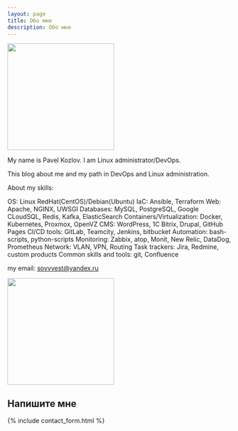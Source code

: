 ```yaml
---
layout: page
title: Обо мне
description: Обо мне
---
```


<img src="http://devopspath.ru/resources/images/author.jpg" style="width: 240px;"/>

My name is Pavel Kozlov. I am Linux administrator/DevOps.

This blog about me and my path in DevOps and Linux administration.

About my skills:

OS: Linux RedHat(CentOS)/Debian(Ubuntu)
IaC: Ansible, Terraform
Web: Apache, NGINX, UWSGI
Databases: MySQL, PostgreSQL, Google CLoudSQL, Redis, Kafka, ElasticSearch
Containers/Virtualization: Docker, Kubernetes, Proxmox, OpenVZ
CMS: WordPress, 1C Bitrix, Drupal, GitHub Pages
CI/CD tools: GitLab, Teamcity, Jenkins, bitbucket
Automation: bash-scripts, python-scripts
Monitoring: Zabbix, atop, Monit, New Relic, DataDog, Prometheus
Network: VLAN, VPN, Routing
Task trackers: Jira, Redmine, custom products
Common skills and tools: git, Confluence

my email: sovvvest@yandex.ru

<a href="https://github.com/Win32Sector"><img src="http://devopspath.ru/resources/images/githublink.png" style="width: 240px;"/></a>
## Напишите мне
{% include contact_form.html %}
